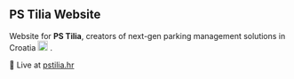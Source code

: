 ## PS Tilia Website ##

Website for **PS Tilia**, creators of next-gen parking management solutions in Croatia <img src="https://upload.wikimedia.org/wikipedia/commons/1/1b/Flag_of_Croatia.svg" alt="Croatian flag" width="18"/> .
 

🚀 Live at [pstilia.hr](https://pstilia.hr)  

